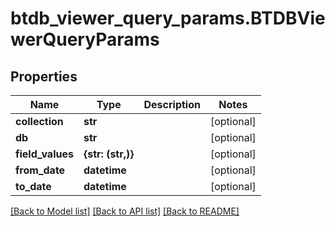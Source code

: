 # btdb_viewer_query_params.BTDBViewerQueryParams

## Properties
Name | Type | Description | Notes
------------ | ------------- | ------------- | -------------
**collection** | **str** |  | [optional] 
**db** | **str** |  | [optional] 
**field_values** | **{str: (str,)}** |  | [optional] 
**from_date** | **datetime** |  | [optional] 
**to_date** | **datetime** |  | [optional] 

[[Back to Model list]](../README.md#documentation-for-models) [[Back to API list]](../README.md#documentation-for-api-endpoints) [[Back to README]](../README.md)


